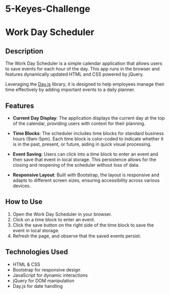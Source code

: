 # 5-Keyes-Challenge
# Work Day Scheduler

## Description

The Work Day Scheduler is a simple calendar application that allows users to save events for each hour of the day. This app runs in the browser and features dynamically updated HTML and CSS powered by jQuery.

Leveraging the [Day.js](https://day.js.org/) library, it is designed to help employees manage their time effectively by adding important events to a daily planner.

## Features

- **Current Day Display**: The application displays the current day at the top of the calendar, providing users with context for their planning.

- **Time Blocks**: The scheduler includes time blocks for standard business hours (9am-5pm). Each time block is color-coded to indicate whether it is in the past, present, or future, aiding in quick visual processing.

- **Event Saving**: Users can click into a time block to enter an event and then save that event in local storage. This persistence allows for the closing and reopening of the scheduler without loss of data.

- **Responsive Layout**: Built with Bootstrap, the layout is responsive and adapts to different screen sizes, ensuring accessibility across various devices.

## How to Use

1. Open the Work Day Scheduler in your browser.
2. Click on a time block to enter an event.
3. Click the save button on the right side of the time block to save the event in local storage.
4. Refresh the page, and observe that the saved events persist.

## Technologies Used

- HTML & CSS
- Bootstrap for responsive design
- JavaScript for dynamic interactions
- jQuery for DOM manipulation
- Day.js for date handling


